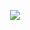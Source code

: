 <p align="center"

[![](https://files.catbox.moe/u4zp2e.png)](https://retrospring.net/@boothill)<br>
<p align="center"
